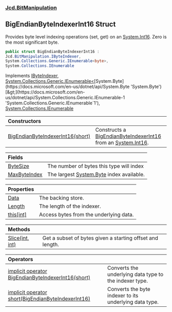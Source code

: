 ### [Jcd.BitManipulation](Jcd.BitManipulation.md 'Jcd.BitManipulation')

## BigEndianByteIndexerInt16 Struct

Provides byte level indexing operations (set, get) on an [System.Int16](https://docs.microsoft.com/en-us/dotnet/api/System.Int16 'System.Int16'). Zero is the most significant byte.

```csharp
public struct BigEndianByteIndexerInt16 :
Jcd.BitManipulation.IByteIndexer,
System.Collections.Generic.IEnumerable<byte>,
System.Collections.IEnumerable
```

Implements [IByteIndexer](Jcd.BitManipulation.IByteIndexer.md 'Jcd.BitManipulation.IByteIndexer'), [System.Collections.Generic.IEnumerable&lt;](https://docs.microsoft.com/en-us/dotnet/api/System.Collections.Generic.IEnumerable-1 'System.Collections.Generic.IEnumerable`1')[System.Byte](https://docs.microsoft.com/en-us/dotnet/api/System.Byte 'System.Byte')[&gt;](https://docs.microsoft.com/en-us/dotnet/api/System.Collections.Generic.IEnumerable-1 'System.Collections.Generic.IEnumerable`1'), [System.Collections.IEnumerable](https://docs.microsoft.com/en-us/dotnet/api/System.Collections.IEnumerable 'System.Collections.IEnumerable')

| Constructors | |
| :--- | :--- |
| [BigEndianByteIndexerInt16(short)](Jcd.BitManipulation.BigEndianByteIndexerInt16.BigEndianByteIndexerInt16(short).md 'Jcd.BitManipulation.BigEndianByteIndexerInt16.BigEndianByteIndexerInt16(short)') | Constructs a [BigEndianByteIndexerInt16](Jcd.BitManipulation.BigEndianByteIndexerInt16.md 'Jcd.BitManipulation.BigEndianByteIndexerInt16') from an [System.Int16](https://docs.microsoft.com/en-us/dotnet/api/System.Int16 'System.Int16'). |

| Fields                                                                                                                                     |                                                                                                                   |
|:-------------------------------------------------------------------------------------------------------------------------------------------|:------------------------------------------------------------------------------------------------------------------|
| [ByteSize](Jcd.BitManipulation.BigEndianByteIndexerInt16.ByteSize.md 'Jcd.BitManipulation.BigEndianByteIndexerInt16.ByteSize')             | The number of bytes this type will index                                                                          |
| [MaxByteIndex](Jcd.BitManipulation.BigEndianByteIndexerInt16.MaxByteIndex.md 'Jcd.BitManipulation.BigEndianByteIndexerInt16.MaxByteIndex') | The largest [System.Byte](https://docs.microsoft.com/en-us/dotnet/api/System.Byte 'System.Byte') index available. |

| Properties | |
| :--- | :--- |
| [Data](Jcd.BitManipulation.BigEndianByteIndexerInt16.Data.md 'Jcd.BitManipulation.BigEndianByteIndexerInt16.Data') | The backing store. |
| [Length](Jcd.BitManipulation.BigEndianByteIndexerInt16.Length.md 'Jcd.BitManipulation.BigEndianByteIndexerInt16.Length') | The length of the indexer. |
| [this[int]](Jcd.BitManipulation.BigEndianByteIndexerInt16.this[int].md 'Jcd.BitManipulation.BigEndianByteIndexerInt16.this[int]') | Access bytes from the underlying data. |

| Methods | |
| :--- | :--- |
| [Slice(int, int)](Jcd.BitManipulation.BigEndianByteIndexerInt16.Slice(int,int).md 'Jcd.BitManipulation.BigEndianByteIndexerInt16.Slice(int, int)') | Get a subset of bytes given a starting offset and length. |

| Operators | |
| :--- | :--- |
| [implicit operator BigEndianByteIndexerInt16(short)](Jcd.BitManipulation.BigEndianByteIndexerInt16.op_ImplicitJcd.BitManipulation.BigEndianByteIndexerInt16(short).md 'Jcd.BitManipulation.BigEndianByteIndexerInt16.op_Implicit Jcd.BitManipulation.BigEndianByteIndexerInt16(short)') | Converts the underlying data type to the indexer type. |
| [implicit operator short(BigEndianByteIndexerInt16)](Jcd.BitManipulation.BigEndianByteIndexerInt16.op_Implicitshort(Jcd.BitManipulation.BigEndianByteIndexerInt16).md 'Jcd.BitManipulation.BigEndianByteIndexerInt16.op_Implicit short(Jcd.BitManipulation.BigEndianByteIndexerInt16)') | Converts the byte indexer to its underlying data type. |
